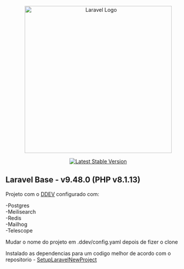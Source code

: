 <p align="center"><a href="https://laravel.com" target="_blank"><img src="https://raw.githubusercontent.com/laravel/art/master/logo-lockup/5%20SVG/2%20CMYK/1%20Full%20Color/laravel-logolockup-cmyk-red.svg" width="400" alt="Laravel Logo"></a></p>

<p align="center">
<a href="https://packagist.org/packages/laravel/framework"><img src="https://img.shields.io/packagist/v/laravel/framework" alt="Latest Stable Version"></a>
</p>

## Laravel Base - v9.48.0 (PHP v8.1.13)

Projeto com o <a href="https://ddev.readthedocs.io/en/latest/" target="_blank">DDEV</a> configurado com:

 -Postgres</br>
 -Meilisearch</br>
 -Redis</br>
 -Mailhog</br>
 -Telescope</br>

Mudar o nome do projeto em .ddev/config.yaml depois de fizer o clone

Instalado as dependencias para um codigo melhor de acordo com o repositorio - <a href="https://github.com/ErasmoDev/setupLaravelNewProject" target="_blank">SetupLaravelNewProject</a>
